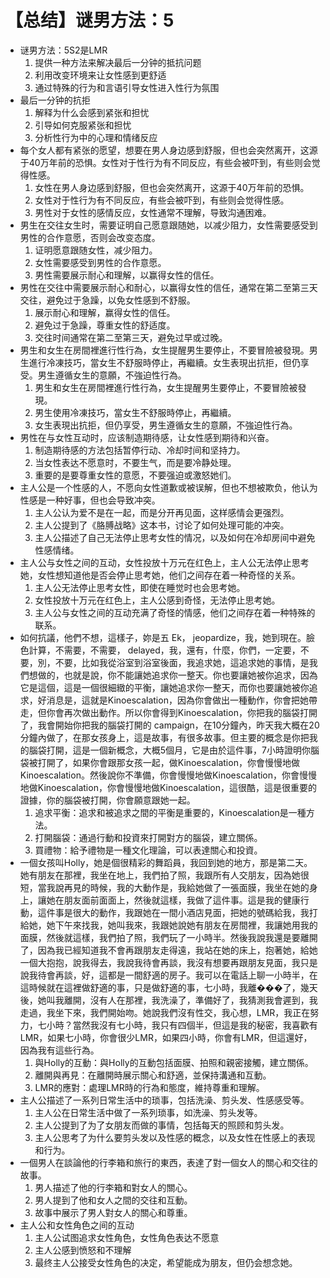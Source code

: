 # 【总结】谜男方法：5

-   谜男方法：5S2是LMR
    1.  提供一种方法来解决最后一分钟的抵抗问题
    2.  利用改变环境来让女性感到更舒适
    3.  通过特殊的行为和言语引导女性进入性行为氛围
-   最后一分钟的抗拒
    1.  解释为什么会感到紧张和担忧
    2.  引导如何克服紧张和担忧
    3.  分析性行为中的心理和情绪反应
-   每个女人都有紧张的愿望，想要在男人身边感到舒服，但也会突然离开，这源于40万年前的恐惧。女性对于性行为有不同反应，有些会被吓到，有些则会觉得性感。
    1.  女性在男人身边感到舒服，但也会突然离开，这源于40万年前的恐惧。
    2.  女性对于性行为有不同反应，有些会被吓到，有些则会觉得性感。
    3.  男性对于女性的感情反应，女性通常不理解，导致沟通困难。
-   男生在交往女生时，需要证明自己愿意跟随她，以减少阻力，女性需要感受到男性的合作意愿，否则会改变态度。
    1.  证明愿意跟随女性，减少阻力。
    2.  女性需要感受到男性的合作意愿。
    3.  男性需要展示耐心和理解，以赢得女性的信任。
-   男性在交往中需要展示耐心和耐心，以赢得女性的信任，通常在第二至第三天交往，避免过于急躁，以免女性感到不舒服。
    1.  展示耐心和理解，赢得女性的信任。
    2.  避免过于急躁，尊重女性的舒适度。
    3.  交往时间通常在第二至第三天，避免过早或过晚。
-   男生和女生在房間裡進行性行為，女生提醒男生要停止，不要冒險被發現。男生進行冷凍技巧，當女生不舒服時停止，再繼續。女生表現出抗拒，但仍享受。男生遵循女生的意願，不強迫性行為。
    1.  男生和女生在房間裡進行性行為，女生提醒男生要停止，不要冒險被發現。
    2.  男生使用冷凍技巧，當女生不舒服時停止，再繼續。
    3.  女生表現出抗拒，但仍享受，男生遵循女生的意願，不強迫性行為。
-   男性在与女性互动时，应该制造期待感，让女性感到期待和兴奋。
    1.  制造期待感的方法包括暂停行动、冷却时间和坚持力。
    2.  当女性表达不愿意时，不要生气，而是要冷静处理。
    3.  重要的是要尊重女性的意愿，不要强迫或激怒她们。
-   主人公是一个性感的人，不愿向女性道歉或被误解，但也不想被欺负，他认为性感是一种好事，但也会导致冲突。
    1.  主人公认为爱不是在一起，而是分开再见面，这样感情会更强烈。
    2.  主人公提到了《胳膊战略》这本书，讨论了如何处理可能的冲突。
    3.  主人公描述了自己无法停止思考女性的情况，以及如何在冷却房间中避免性感情绪。
-   主人公与女性之间的互动，女性投放十万元在红色上，主人公无法停止思考她，女性想知道他是否会停止思考她，他们之间存在着一种奇怪的关系。
    1.  主人公无法停止思考女性，即使在睡觉时也会思考她。
    2.  女性投放十万元在红色上，主人公感到奇怪，无法停止思考她。
    3.  主人公与女性之间的互动充满了奇怪的情感，他们之间存在着一种特殊的联系。
-   如何抗議，他們不想，這樣子，妳是五 Ek， jeopardize，我，她到現在。臉色計算，不需要，不需要， delayed，我，還有，什麼，你們，一定要，不要，別，不要，比如我從浴室到浴室後面，我追求她，這追求她的事情，是我們想做的，也就是說，你不能讓她追求你一整天。你也要讓她被你追求，因為它是這個，這是一個很細緻的平衡，讓她追求你一整天，而你也要讓她被你追求，好消息是，這就是Kinoescalation，因為你會做出一種動作，你會把她帶走，但你會再次做出動作。所以你會得到Kinoescalation，你把我的腦袋打開了，我會開始你把我的腦袋打開的 campaign，在10分鐘內，昨天我大概在20分鐘內做了，在那女孩身上，這是故事，有很多故事。但主要的概念是你把我的腦袋打開，這是一個新概念，大概5個月，它是由於這件事，7小時證明你腦袋被打開了，如果你會跟那女孩一起，做Kinoescalation，你會慢慢地做Kinoescalation。然後說你不準備，你會慢慢地做Kinoescalation，你會慢慢地做Kinoescalation，你會慢慢地做Kinoescalation，這很酷，這是很重要的證據，你的腦袋被打開，你會願意跟她一起。
    1.  追求平衡：追求和被追求之間的平衡是重要的，Kinoescalation是一種方法。
    2.  打開腦袋：通過行動和投資來打開對方的腦袋，建立關係。
    3.  買禮物：給予禮物是一種文化理論，可以表達關心和投資。
-   一個女孩叫Holly，她是個很精彩的舞蹈員，我回到她的地方，那是第二天。她有朋友在那裡，我坐在地上，我們拍了照，我跟所有人交朋友，因為她很短，當我說再見的時候，我的大動作是，我給她做了一張面膜，我坐在她的身上，讓她在朋友面前面面上，然後就這樣，我做了這件事。這是我的健康行動，這件事是很大的動作，我跟她在一間小酒店見面，把她的號碼給我，我打給她，她下午來找我，她叫我來，我跟她說她有朋友在房間裡，我讓她用我的面膜，然後就這樣，我們拍了照，我們玩了一小時半。然後我說我還是要離開了，因為我已經知道我不會再跟朋友走得遠，我站在她的床上，抱著她，給她一個大抱抱，說我得去，我說我待會再談，我沒有想要再跟朋友見面，我只是說我待會再談，好，這都是一間舒適的房子。我可以在電話上聊一小時半，在這時候就在這裡做舒適的事，只是做舒適的事，七小時，我離���了，幾天後，她叫我離開，沒有人在那裡，我洗澡了，準備好了，我猜測我會遲到，我走過，我坐下來，我們開始吻。她說我們沒有性交，我心想，LMR，我正在努力，七小時？當然我沒有七小時，我只有四個半，但這是我的秘密，我喜歡有LMR，如果七小時，你會很少LMR，如果四小時，你會有LMR，但這還好，因為我有這些行為。
    1.  與Holly的互動：與Holly的互動包括面膜、拍照和親密接觸，建立關係。
    2.  離開與再見：在離開時展示關心和舒適，並保持溝通和互動。
    3.  LMR的應對：處理LMR時的行為和態度，維持尊重和理解。
-   主人公描述了一系列日常生活中的琐事，包括洗澡、剪头发、性感感受等。
    1.  主人公在日常生活中做了一系列琐事，如洗澡、剪头发等。
    2.  主人公提到了为了女朋友而做的事情，包括每天的照顾和剪头发。
    3.  主人公思考了为什么要剪头发以及性感的概念，以及女性在性感上的表现和行为。
-   一個男人在談論他的行李箱和旅行的東西，表達了對一個女人的關心和交往的故事。
    1.  男人描述了他的行李箱和對女人的關心。
    2.  男人提到了他和女人之間的交往和互動。
    3.  故事中展示了男人對女人的關心和尊重。
-   主人公和女性角色之间的互动
    1.  主人公试图追求女性角色，女性角色表达不愿意
    2.  主人公感到愤怒和不理解
    3.  最终主人公接受女性角色的决定，希望能成为朋友，但仍会想念她。